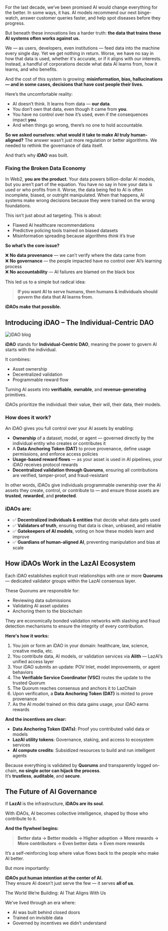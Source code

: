 For the last decade, we’ve been promised AI would change everything for the better. In some ways, it has. AI models recommend our next binge-watch, answer customer queries faster, and help spot diseases before they progress. 

But beneath these innovations lies a harder truth: **the data that trains these AI systems often works against us.**

We — as users, developers, even institutions — feed data into the machine every single day. Yet we get nothing in return. Worse, we have no say in how that data is used, whether it's accurate, or if it aligns with our interests. Instead, a handful of corporations decide what data AI learns from, how it learns, and who benefits.

And the cost of this system is growing: **misinformation, bias, hallucinations — and in some cases, decisions that have cost people their lives.**

Here’s the uncomfortable reality:

- AI doesn’t think. It learns from data — **our data**.  
- You don’t own that data, even though it came from **you**.  
- You have no control over how it’s used, even if the consequences impact **you**.  
- And when things go wrong, there’s no one to hold accountable.

**So we asked ourselves: what would it take to make AI truly human-aligned?** The answer wasn’t just more regulation or better algorithms. We needed to rethink the governance of data itself.

And that’s why **iDAO** was built.

### Fixing the Broken Data Economy

In Web2, **you are the product**. Your data powers billion-dollar AI models, but you aren’t part of the equation. You have no say in how your data is used or who profits from it. Worse, the data being fed to AI is often incomplete, biased, or outright manipulated. When that happens, AI systems make wrong decisions because they were trained on the wrong foundations.

This isn’t just about ad targeting. This is about:

- Flawed AI healthcare recommendations  
- Predictive policing tools trained on biased datasets  
- Misinformation spreading because algorithms *think* it’s true

**So what’s the core issue?**
  
  ❌ **No data provenance** — we can’t verify where the data came from  
  ❌ **No governance** — the people impacted have no control over AI’s learning process  
  ❌ **No accountability** — AI failures are blamed on the black box  

This led us to a simple but radical idea:  
> **If you want AI to serve humans, then humans & individuals should govern the data that AI learns from.**

**iDAOs make that possible.**

## Introducing iDAO – The Individual-Centric DAO

![iDAO blog](https://github.com/user-attachments/assets/eaf4c804-7964-4a58-8e6a-d7734523f90c)

**iDAO** stands for **Individual-Centric DAO**, meaning the power to govern AI starts with the individual.

It combines:
- Asset ownership  
- Decentralized validation  
- Programmable reward flow  

Turning AI assets into **verifiable**, **ownable**, and **revenue-generating** primitives.

iDAOs prioritize the individual: their value, their will, their data, their models.

### How does it work?

An iDAO gives you full control over your AI assets by enabling:

- **Ownership** of a dataset, model, or agent — governed directly by the individual entity who creates or contributes it  
- A **Data Anchoring Token (DAT)** to prove provenance, define usage permissions, and enforce access policies  
- **Usage-based reward flows** — as your asset is used in AI pipelines, your iDAO receives protocol rewards  
- **Decentralized validation through Quorums**, ensuring all contributions are verified, tamper-proof, and fraud-resistant  

In other words, iDAOs give individuals programmable ownership over the AI assets they create, control, or contribute to — and ensure those assets are **trusted**, **rewarded**, and **protected**.

### iDAOs are:

- ✅ **Decentralized individuals & entities** that decide what data gets used  
- ✅ **Validators of truth**, ensuring that data is clean, unbiased, and reliable  
- ✅ **Gatekeepers of AI models**, voting on how these models learn and improve  
- ✅ **Guardians of human-aligned AI**, preventing manipulation and bias at scale  

## How iDAOs Work in the LazAI Ecosystem

Each iDAO establishes explicit trust relationships with one or more **Quorums** — dedicated validator groups within the LazAI consensus layer.

These Quorums are responsible for:

- Reviewing data submissions  
- Validating AI asset updates  
- Anchoring them to the blockchain  

They are economically bonded validation networks with slashing and fraud detection mechanisms to ensure the integrity of every contribution.

**Here's how it works:**

1. You join or form an iDAO in your domain: healthcare, law, science, creative media, etc.  
2. You contribute data, AI models, or validation services via **Alith** — LazAI’s unified access layer  
3. Your iDAO submits an update: POV Inlet, model improvements, or agent behaviors  
4. The **Verifiable Service Coordinator (VSC)** routes the update to the trusted Quorum  
5. The Quorum reaches consensus and anchors it to LazChain  
6. Upon verification, a **Data Anchoring Token (DAT)** is minted to prove provenance  
7. As the AI model trained on this data gains usage, your iDAO earns rewards  

**And the incentives are clear:**

- **Data Anchoring Token (DATs)**: Proof you contributed valid data or models  
- **LazAI utility tokens**: Governance, staking, and access to ecosystem services  
- **AI compute credits**: Subsidized resources to build and run intelligent agents  

Because everything is validated by **Quorums** and transparently logged on-chain, **no single actor can hijack the process**.  
It’s **trustless**, **auditable**, and **secure**.

## The Future of AI Governance

If **LazAI** is the infrastructure, **iDAOs are its soul**.

With iDAOs, AI becomes collective intelligence, shaped by those who contribute to it.

**And the flywheel begins:**

> **Better data → Better models → Higher adoption → More rewards → More contributors → Even better data → Even more rewards**

It’s a self-reinforcing loop where value flows back to the people who make AI better.

But more importantly:

**iDAOs put human intention at the center of AI.**  
They ensure AI doesn’t just serve the few — it serves **all of us**.

The World We’re Building: AI That Aligns With Us

We’ve lived through an era where:

- AI was built behind closed doors  
- Trained on invisible data  
- Governed by incentives we didn’t understand 
